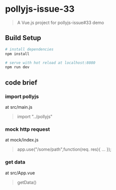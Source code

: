 # pollyjs-issue-33

> A Vue.js project for pollyjs-issue#33 demo

## Build Setup

``` bash
# install dependencies
npm install

# serve with hot reload at localhost:8080
npm run dev
```
## code brief
### import pollyjs 
at src/main.js
>import "../pollyjs" 

### mock http request 
at mock/index.js
>app.use("/some/path",function(req. res){
>  ...
>});

### get data
at src/App.vue
>getData()
